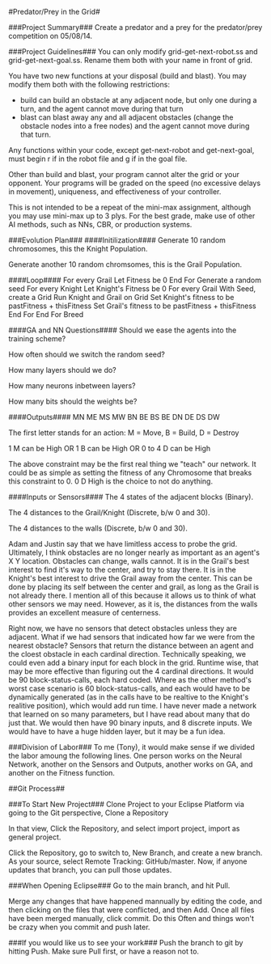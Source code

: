 #Predator/Prey in the Grid#

###Project Summary###
Create a predator and a prey for the predator/prey competition on 05/08/14.

###Project Guidelines###
You can only modify grid-get-next-robot.ss and grid-get-next-goal.ss. Rename them both with your
name in front of grid.

You have two new functions at your disposal (build and blast). You may modify them both with the
following restrictions:
- build can build an obstacle at any adjacent node, but only one during a turn, and the agent
cannot move during that turn
- blast can blast away any and all adjacent obstacles (change the obstacle nodes into a free nodes)
and the agent cannot move during that turn.

Any functions within your code, except get-next-robot and get-next-goal, must begin r if in the
robot file and g if in the goal file.

Other than build and blast, your program cannot alter the grid or your opponent. Your programs will
be graded on the speed (no excessive delays in movement), uniqueness, and effectiveness of your
controller.

This is not intended to be a repeat of the mini-max assignment, although you may use mini-max up to
3 plys. For the best grade, make use of other AI methods, such as NNs, CBR, or production systems.

###Evolution Plan###
####Initilization####
Generate 10 random chromosomes, this the Knight Population.

Generate another 10 random chromsomes, this is the Grail Population.

####Loop####
	For every Grail
		Let Fitness be 0
	End For
	Generate a random seed
	For every Knight
		Let Knight's Fitness be 0
		For every Grail
			With Seed, create a Grid
			Run Knight and Grail on Grid
			Set Knight's fitness to be pastFitness + thisFitness
			Set Grail's fitness to be pastFitness + thisFitness
		End For
	End For
	Breed

####GA and NN Questions####
Should we ease the agents into the training scheme?

How often should we switch the random seed?

How many layers should we do?

How many neurons inbetween layers?

How many bits should the weights be?

####Outputs####
MN ME MS MW BN BE BS BE DN DE DS DW

The first letter stands for an action: M = Move, B = Build, D = Destroy

1 M can be High OR 1 B can be High OR 0 to 4 D can be High

The above constraint may be the first real thing we "teach" our network. It could be as simple as setting the fitness of any Chromosome that breaks this constraint to 0. 0 D High is the choice to not do anything.

####Inputs or Sensors####
The 4 states of the adjacent blocks (Binary).

The 4 distances to the Grail/Knight (Discrete, b/w 0 and 30).

The 4 distances to the walls (Discrete, b/w 0 and 30).

Adam and Justin say that we have limitless access to probe the grid. Ultimately, I think obstacles are no longer nearly as important as an agent's X Y location. Obstacles can change, walls cannot. It is in the Grail's best interest to find it's way to the center, and try to stay there. It is in the Knight's best interest to drive the Grail away from the center. This can be done by placing its self between the center and grail, as long as the Grail is not already there. I mention all of this because it allows us to think of what other sensors we may need. However, as it is, the distances from the walls provides an excellent measure of centerness. 

Right now, we have no sensors that detect obstacles unless they are adjacent. What if we had sensors that indicated how far we were from the nearest obstacle? Sensors that return the distance between an agent and the cloest obstacle in each cardinal direction. Technically speaking, we could even add a binary input for each block in the grid. Runtime wise, that may be more effective than figuring out the 4 cardinal directions. It would be 90 block-status-calls, each hard coded. Where as the other method's worst case scenario is 60 block-status-calls, and each would have to be dynamically generated (as in the calls have to be realtive to the Knight's realitive position), which would add run time. I have never made a network that learned on so many parameters, but I have read about many that do just that. We would then have 90 binary inputs, and 8 discrete inputs. We would have to have a huge hidden layer, but it may be a fun idea.

###Division of Labor###
To me (Tony), it would make sense if we divided the labor amoung the following lines. One person works on the Neural Network, another on the Sensors and Outputs, another works on GA, and another on the Fitness function.

##Git Process##

###To Start New Project###
Clone Project to your Eclipse Platform via going to the Git perspective, Clone a Repository

In that view, Click the Repository, and select import project, import as general project.

Click the Repository, go to switch to, New Branch, and create a new branch. As your source, select Remote Tracking: GitHub/master. Now, if anyone updates that branch, you can pull those updates.

###When Opening Eclipse###
Go to the main branch, and hit Pull.

Merge any changes that have happened mannually by editing the code, and then clicking on the files that were conflicted, and then Add. Once all files have been merged manually, click commit. Do this Often and things won't be crazy when you commit and push later.

###If you would like us to see your work###
Push the branch to git by hitting Push. Make sure Pull first, or have a reason not to.

